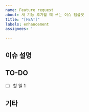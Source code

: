 ```yaml
---
name: Feature request
about: 새 기능 추가할 때 쓰는 이슈 템플릿
title: "[FEAT]"
labels: enhancement
assignees: ''

---
```


## 이슈 설명
<!-- 이슈에 관한 설명 -->

## TO-DO
- [ ] 할 일 1

## 기타
<!-- 🎻 -->
